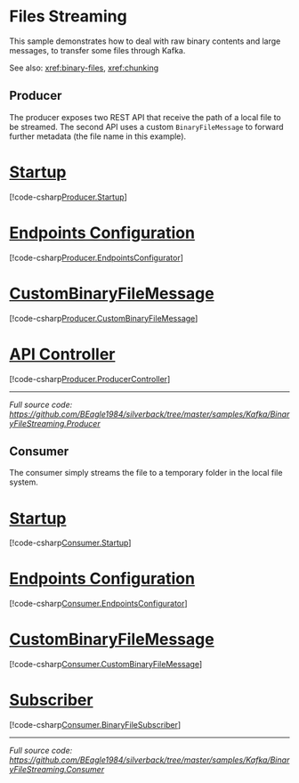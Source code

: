 # Files Streaming

This sample demonstrates how to deal with raw binary contents and large messages, to transfer some files through Kafka.

See also: <xref:binary-files>, <xref:chunking>

## Producer

The producer exposes two REST API that receive the path of a local file to be streamed. The second API uses a custom `BinaryFileMessage` to forward further metadata (the file name in this example).

# [Startup](#tab/producer-startup)
[!code-csharp[Producer.Startup](../../samples/Kafka/BinaryFileStreaming.Producer/Startup.cs)]
# [Endpoints Configuration](#tab/producer-endpoints)
[!code-csharp[Producer.EndpointsConfigurator](../../samples/Kafka/BinaryFileStreaming.Producer/EndpointsConfigurator.cs)]
# [CustomBinaryFileMessage](#tab/producer-custom-message)
[!code-csharp[Producer.CustomBinaryFileMessage](../../samples/Kafka/BinaryFileStreaming.Producer/Messages/CustomBinaryFileMessage.cs)]
# [API Controller](#tab/producer-controller)
[!code-csharp[Producer.ProducerController](../../samples/Kafka/BinaryFileStreaming.Producer/Controllers/ProducerController.cs)]
***

_Full source code: https://github.com/BEagle1984/silverback/tree/master/samples/Kafka/BinaryFileStreaming.Producer_

## Consumer

The consumer simply streams the file to a temporary folder in the local file system.

# [Startup](#tab/consumer-startup)
[!code-csharp[Consumer.Startup](../../samples/Kafka/BinaryFileStreaming.Consumer/Startup.cs)]
# [Endpoints Configuration](#tab/consumer-endpoints)
[!code-csharp[Consumer.EndpointsConfigurator](../../samples/Kafka/BinaryFileStreaming.Consumer/EndpointsConfigurator.cs)]
# [CustomBinaryFileMessage](#tab/consumer-custom-message)
[!code-csharp[Consumer.CustomBinaryFileMessage](../../samples/Kafka/BinaryFileStreaming.Consumer/Messages/CustomBinaryFileMessage.cs)]
# [Subscriber](#tab/consumer-subscriber)
[!code-csharp[Consumer.BinaryFileSubscriber](../../samples/Kafka/BinaryFileStreaming.Producer/Subscribers/BinaryFileSubscriber.cs)]
***

_Full source code: https://github.com/BEagle1984/silverback/tree/master/samples/Kafka/BinaryFileStreaming.Consumer_